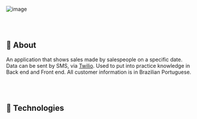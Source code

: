 ![image](https://user-images.githubusercontent.com/105795580/193711523-fcb7e2d6-e24e-4213-9540-11d31be486e8.png)

<br><br>
## 🎯 About
An application that shows sales made by salespeople on a specific date. Data can be sent by SMS, via [Twilio](https://www.twilio.com/). Used to put into practice knowledge in Back end and Front end. All customer information is in Brazilian Portuguese.

<br><br>
## 🚀 Technologies

